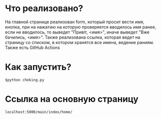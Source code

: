 # Что реализовано?
На главной странице реализован form, который просит вести имя, кнопка, при на нажатию на которую проверяется вводилось имя ранее, если не вводилось, то выведет "Привіт, <имя>", иначе выведет "Вже бачились, <имя>". Также реализована ссылка, которая ведет на страницу со списком, в котором хранятся все имена, ведение раниям. Также есть GitHub Actions
# Как запустить?
``` $python cheking.py ```
# Ссылка на основную страницу
``` localhost:5000/main/index/home/ ```
